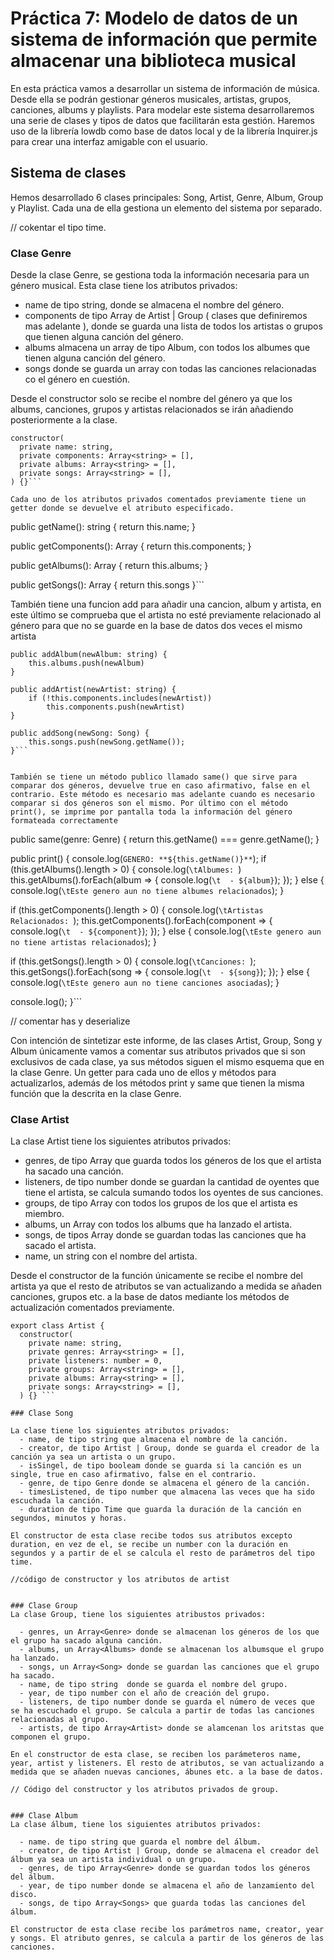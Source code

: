 # Práctica 7: Modelo de datos de un sistema de información que permite almacenar una biblioteca musical

En esta práctica vamos a desarrollar un sistema de información de música. Desde ella se podrán gestionar géneros musicales, artistas, grupos, canciones, albums y playlists. Para modelar este sistema desarrollaremos una serie de clases y tipos de datos que facilitarán esta gestión. Haremos uso de la librería lowdb como base de datos local y de la librería Inquirer.js para crear una interfaz amigable con el usuario.

## Sistema de clases

Hemos desarrollado 6 clases principales: Song, Artist, Genre, Album, Group y Playlist. Cada una de ella gestiona un elemento del sistema por separado. 

// cokentar el tipo time. 

### Clase Genre

Desde la clase Genre, se gestiona toda la información necesaria para un género musical. Esta clase tiene los atributos privados:
  - name de tipo string, donde se almacena el nombre del género. 
  - components de tipo Array de Artist | Group ( clases que definiremos mas adelante ), donde se guarda una lista de todos los artistas o grupos que tienen alguna canción del género. 
  - albums almacena un array de tipo Album, con todos los albumes que tienen alguna canción del género.
  - songs donde se guarda un array con todas las canciones relacionadas co  el género en cuestión. 

Desde el constructor solo se recibe el nombre del género ya que los albums, canciones, grupos y artistas relacionados se irán añadiendo posteriormente a la clase. 

```
constructor(
  private name: string,
  private components: Array<string> = [],
  private albums: Array<string> = [],
  private songs: Array<string> = [],
) {}```

Cada uno de los atributos privados comentados previamente tiene un getter donde se devuelve el atributo especificado. 

```
public getName(): string {
    return this.name;
}


public getComponents(): Array<string> {
    return this.components;
}

public getAlbums(): Array<string> {
    return this.albums;
}

public getSongs(): Array<string> {
    return this.songs
}```

También tiene una funcion add para añadir una cancion, album y artista, en este último se comprueba que el artista no esté previamente relacionado al género para que no se guarde en la base de datos dos veces el mismo artista

```
public addAlbum(newAlbum: string) {
    this.albums.push(newAlbum)
}

public addArtist(newArtist: string) {
    if (!this.components.includes(newArtist))
        this.components.push(newArtist)
}

public addSong(newSong: Song) {
    this.songs.push(newSong.getName());
}```


También se tiene un método publico llamado same() que sirve para comparar dos géneros, devuelve true en caso afirmativo, false en el contrario. Este método es necesario mas adelante cuando es necesario comparar si dos géneros son el mismo. Por último con el método print(), se imprime por pantalla toda la información del género formateada correctamente

```
public same(genre: Genre) {
  return this.getName() === genre.getName();
}

public print() {
  console.log(`GENERO: **${this.getName()}**`);
  if (this.getAlbums().length > 0) {
      console.log(`\tAlbumes: `)
      this.getAlbums().forEach(album => {
          console.log(`\t  - ${album}`);
      });
  } else {
      console.log(`\tEste genero aun no tiene albumes relacionados`);
  }

  if (this.getComponents().length > 0) {
      console.log(`\tArtistas Relacionados: `);
      this.getComponents().forEach(component => {
          console.log(`\t  - ${component}`);
      });
  } else {
      console.log(`\tEste genero aun no tiene artistas relacionados`);
  }   

  if (this.getSongs().length > 0) {
      console.log(`\tCanciones: `);
      this.getSongs().forEach(song => {
          console.log(`\t  - ${song}`);
      });
  } else {
      console.log(`\tEste genero aun no tiene canciones asociadas`);
  }

  console.log();
}```

// comentar has y deserialize 

Con intención de sintetizar este informe, de las clases Artist, Group, Song y Album únicamente vamos a comentar sus atributos privados que si son exclusivos de cada clase, ya sus métodos siguen el mismo esquema que en la clase Genre. Un getter para cada uno de ellos y métodos para actualizarlos, además de los métodos print y same que tienen la misma función que la descrita en la clase Genre. 

### Clase Artist

La clase Artist tiene los siguientes atributos privados:
  - genres, de tipo Array<Genre> que guarda todos los géneros de los que el artista ha sacado una canción.
  - listeners, de tipo number donde se guardan la cantidad de oyentes que tiene el artista, se calcula sumando todos los oyentes de sus canciones.
  - groups, de tipo Array<Group> con todos los grupos de los que el artista es miembro.
  - albums, un Array<Album> con todos los albums que ha lanzado el artista.
  - songs, de tipos Array<Song> donde se guardan todas las canciones que ha sacado el artista.
  - name, un string con el nombre del artista.
  
 Desde el constructor de la función únicamente se recibe el nombre del artista ya que el resto de atributos se van actualizando a medida se añaden canciones, grupos etc. a la base de datos mediante los métodos de actualización comentados previamente.
  
```
export class Artist {
  constructor(
    private name: string,
    private genres: Array<string> = [],
    private listeners: number = 0,
    private groups: Array<string> = [],
    private albums: Array<string> = [],
    private songs: Array<string> = [],
  ) {} ```
  
### Clase Song
  
La clase tiene los siguientes atributos privados: 
  - name, de tipo string que almacena el nombre de la canción. 
  - creator, de tipo Artist | Group, donde se guarda el creador de la canción ya sea un artista o un grupo. 
  - isSingel, de tipo booleam donde se guarda si la canción es un single, true en caso afirmativo, false en el contrario. 
  - genre, de tipo Genre donde se almacena el género de la canción. 
  - timesListened, de tipo number que almacena las veces que ha sido escuchada la canción. 
  - duration de tipo Time que guarda la duración de la canción en segundos, minutos y horas.
  
El constructor de esta clase recibe todos sus atributos excepto duration, en vez de el, se recibe un number con la duración en segundos y a partir de el se calcula el resto de parámetros del tipo time.
  
//código de constructor y los atributos de artist 

  
### Clase Group
La clase Group, tiene los siguientes atribustos privados:
  
  - genres, un Array<Genre> donde se almacenan los géneros de los que el grupo ha sacado alguna canción. 
  - albums, un Array<Albums> donde se almacenan los albumsque el grupo ha lanzado.
  - songs, un Array<Song> donde se guardan las canciones que el grupo ha sacado. 
  - name, de tipo string  donde se guarda el nombre del grupo. 
  - year, de tipo number con el año de creación del grupo. 
  - listeners, de tipo number donde se guarda el número de veces que se ha escuchado el grupo. Se calcula a partir de todas las canciones relacionadas al grupo.
  - artists, de tipo Array<Artist> donde se alamcenan los aritstas que componen el grupo.
  
En el constructor de esta clase, se reciben los parámeteros name, year, artist y listeners. El resto de atributos, se van actualizando a medida que se añaden nuevas canciones, ábunes etc. a la base de datos. 

// Código del constructor y los atributos privados de group. 
  
  
### Clase Album
La clase álbum, tiene los siguientes atributos privados:
  
  - name. de tipo string que guarda el nombre del álbum. 
  - creator, de tipo Artist | Group, donde se almacena el creador del álbum ya sea un artista individual o un grupo. 
  - genres, de tipo Array<Genre> donde se guardan todos los géneros del álbum. 
  - year, de tipo number donde se almacena el año de lanzamiento del disco. 
  - songs, de tipo Array<Songs> que guarda todas las canciones del álbum. 
  
El constructor de esta clase recibe los parámetros name, creator, year y songs. El atributo genres, se calcula a partir de los géneros de las canciones.
                                
                                
                        





